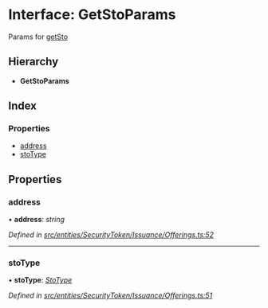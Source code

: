 # Interface: GetStoParams

Params for [getSto](../classes/_entities_securitytoken_issuance_offerings_.offerings.md#getsto)

## Hierarchy

* **GetStoParams**

## Index

### Properties

* [address](_entities_securitytoken_issuance_offerings_.getstoparams.md#address)
* [stoType](_entities_securitytoken_issuance_offerings_.getstoparams.md#stotype)

## Properties

###  address

• **address**: *string*

*Defined in [src/entities/SecurityToken/Issuance/Offerings.ts:52](https://github.com/PolymathNetwork/polymath-sdk/blob/fb8c7c9/src/entities/SecurityToken/Issuance/Offerings.ts#L52)*

___

###  stoType

• **stoType**: *[StoType](../enums/_types_index_.stotype.md)*

*Defined in [src/entities/SecurityToken/Issuance/Offerings.ts:51](https://github.com/PolymathNetwork/polymath-sdk/blob/fb8c7c9/src/entities/SecurityToken/Issuance/Offerings.ts#L51)*
